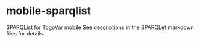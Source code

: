 # mobile-sparqlist

SPARQList for TogoVar mobile
See descriptions in the SPARQLet markdown files for details.